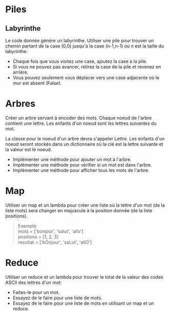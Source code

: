 # Piles

## Labyrinthe
Le code donnée génère un labyrinthe. Utiliser une pile pour trouver un chemin partant de la case (0,0) jusqu'à la 
case (n-1,n-1) où n est la taille du labyrinthe.

- Chaque fois que vous visitez une case, ajoutez la case à la pile.
- Si vous ne pouvez pas avancer, retirez la case de la pile et revenez en arrière.
- Vous pouvez seulement vous déplacer vers une case adjacente où le mur est absent (False).


# Arbres
Créer un arbre servant à encoder des mots. Chaque noeud de l'arbre contient une lettre. Les enfants d'un noeud sont les
lettres suivantes du mot.

La classe pour le noeud d'un arbre devra s'appeler Lettre.
Les enfants d'un noeud seront stockés dans un dictionnaire où la clé est la lettre suivante et la valeur est le noeud.

- Implémenter une méthode pour ajouter un mot à l'arbre.
- Implémenter une méthode pour vérifier si un mot est dans l'arbre.
- Implémenter une méthode pour afficher tous les mots de l'arbre.


# Map
Utiliser un map et un lambda pour créer une liste où la lettre d'un mot (de la liste mots) sera changer en majuscule à la position donnée (de
la liste positions).

>Exemple:  
>mots = ['bonjour', 'salut', 'allo']  
>positions = [1, 2, 3]  
>resultat = ['bOnjour', 'saLut', 'allO']


# Reduce
Utiliser un reduce et un lambda pour trouver le total de la valeur des codes ASCII des lettres d'un mot:

- Faites-le pour un mot.
- Essayez de le faire pour une liste de mots.
- Essayez de le faire pour une liste de mots en utilisant un map et un reduce.

